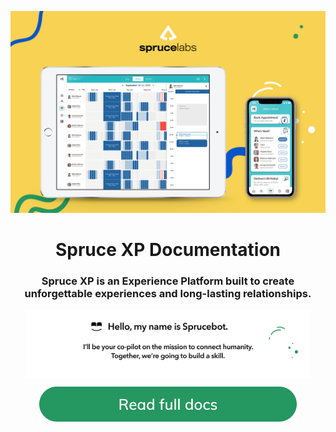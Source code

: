 ![hero](/docs/images/hero.jpg)

<h1 align="center">
Spruce XP Documentation
</h1>
<h3 align="center">Spruce XP is an Experience Platform built to create unforgettable experiences and long-lasting relationships.
</h2>
<p align="center">
<img align="center" width="90%" src="docs/images/sprucebot.message.gif">
</p>
<p align="center">
<a href="docs/images/sprucebot-message.png"><img src="docs/images/read-full-docs.png" /></a>
</p>
